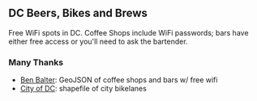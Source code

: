 ## DC Beers, Bikes and Brews

Free WiFi spots in DC. Coffee Shops include WiFi passwords; bars have either free access or you'll need to ask the bartender.

### Many Thanks
* [Ben Balter](https://github.com/benbalter/): GeoJSON of coffee shops and bars w/ free wifi
* [City of DC](http://dcatlas.dcgis.dc.gov/catalog/results.asp?pretype=All&alpha=B): shapefile of city bikelanes
